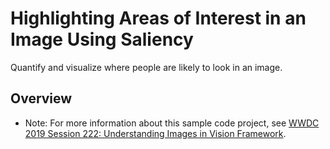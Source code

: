 # Highlighting Areas of Interest in an Image Using Saliency

Quantify and visualize where people are likely to look in an image.

## Overview

- Note: For more information about this sample code project, see [WWDC 2019 Session 222: Understanding Images in Vision Framework](https://developer.apple.com/videos/play/wwdc19/222/).
